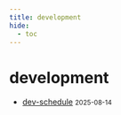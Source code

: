 ```yaml
---
title: development
hide:
  - toc
---
```


# development

- [dev-schedule](../../dev-schedule/)
  <small>2025-08-14</small>

